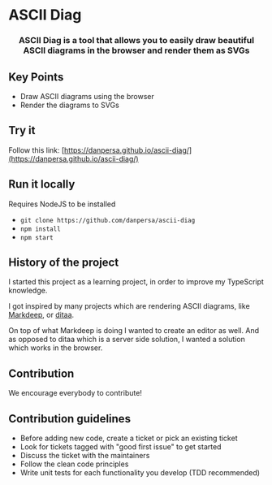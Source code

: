 # ASCII Diag

<div align="center">
  <h3><strong>ASCII Diag</strong> is a tool that allows you to easily draw beautiful ASCII diagrams in the browser and render them as SVGs</h3>
</div>

## Key Points
 - Draw ASCII diagrams using the browser
 - Render the diagrams to SVGs

## Try it

Follow this link: [https://danpersa.github.io/ascii-diag/](https://danpersa.github.io/ascii-diag/)

## Run it locally

Requires NodeJS to be installed

- `git clone https://github.com/danpersa/ascii-diag`
- `npm install`
- `npm start`

## History of the project

I started this project as a learning project, in order to improve my TypeScript knowledge.

I got inspired by many projects which are rendering ASCII diagrams, like
[Markdeep](https://github.com/morgan3d/markdeep), or [ditaa](http://ditaa.sourceforge.net/).

On top of what Markdeep is doing I wanted to create an editor as well. And
as opposed to ditaa which is a server side solution, I wanted a solution which works in the browser.

## Contribution

We encourage everybody to contribute!

## Contribution guidelines

 - Before adding new code, create a ticket or pick an existing ticket
 - Look for tickets tagged with "good first issue" to get started
 - Discuss the ticket with the maintainers
 - Follow the clean code principles
 - Write unit tests for each functionality you develop (TDD recommended)
 